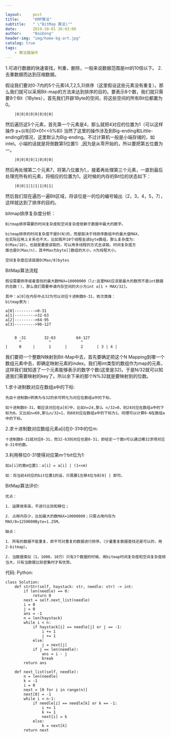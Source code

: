 ```yaml
---

layout:     post
title:      "KMP算法"
subtitle:   " \"BitMap 算法\""
date:       2019-10-01 20:03:00
author:     "BaiDong"
header-img: "img/home-bg-art.jpg"
catalog: true
tags:
    - 算法骚操作
---
```

1.可进行数据的快速查找，判重，删除，一般来说数据范围是int的10倍以下。
2.去重数据而达到压缩数据。


假设我们要对0-7内的5个元素(4,7,2,5,3)排序（这里假设这些元素没有重复）。那么我们就可以采用Bit-map的方法来达到排序的目的。要表示8个数，我们就只需要8个Bit（1Bytes），首先我们开辟1Byte的空间，将这些空间的所有Bit位都置为0。

        |0|0|0|0|0|0|0|0|
然后遍历这5个元素，首先第一个元素是4，那么就把4对应的位置为1（可以这样操作 p+(i/8)|(0×01<<(i%8)) 当然了这里的操作涉及到Big-ending和Little-ending的情况，这里默认为Big-ending。不过计算机一般是小端存储的，如intel。小端的话就是将倒数第5位置1）,因为是从零开始的，所以要把第五位置为一。

        |0|0|0|0|1|0|0|0|

然后再处理第二个元素7，将第八位置为1,，接着再处理第三个元素，一直到最后处理完所有的元素，将相应的位置为1，这时候的内存的Bit位的状态如下：

        |0|0|1|1|1|1|0|1|


然后我们现在遍历一遍Bit区域，将该位是一的位的编号输出（2，3，4，5，7），这样就达到了排序的目的。    

bitmap排序复杂度分析：
    
    Bitmap排序需要的时间复杂度和空间复杂度依赖于数据中最大的数字。

    bitmap排序的时间复杂度不是O(N)的，而是取决于待排序数组中的最大值MAX，
    在实际应用上关系也不大，比如我开10个线程去读byte数组，那么复杂度为:
    O(Max/10)。也就是要是读取的，可以用多线程的方式去读取。时间复杂度方
    面也是O(Max/n)，其中Max为byte[]数组的大小，n为线程大小。

    空间复杂度应该就是O(Max/8)bytes

BitMap算法流程

    假设需要排序或者查找的最大数MAX=10000000（lz:这里MAX应该是最大的数而不是int数据的总数！），那么我们需要申请内存空间的大小为int a[1 + MAX/32]。

    其中：a[0]在内存中占32为可以对应十进制数0-31，依次类推：
    bitmap表为：

    a[0]--------->0-31 
    a[1]--------->32-63 
    a[2]--------->64-95 
    a[3]--------->96-127 


        0 -31        32-63         64-127
          ^            ^             ^
    |     0     |      1      |      2      | 3 | 4 |

我们要把一个整数N映射到Bit-Map中去，首先要确定把这个N Mapping到哪一个数组元素中去，即确定映射元素的index。我们用int类型的数组作为map的元素，这样我们就知道了一个元素能够表示的数字个数(这里是32)。于是N/32就可以知道我们需要映射的key了。所以余下来的那个N%32就是要映射到的位数。

1.求十进制数对应在数组a中的下标:

    先由十进制数n转换为与32的余可转化为对应在数组a中的下标。

    如十进制数0-31，都应该对应在a[0]中，比如n=24,那么 n/32=0，则24对应在数组a中的下标为0。又比如n=60,那么n/32=1，则60对应在数组a中的下标为1，同理可以计算0-N在数组a中的下标。

2.求十进制数对应数组元素a[i]在0-31中的位m:

    十进制数0-31就对应0-31，而32-63则对应也是0-31，即给定一个数n可以通过模32求得对应0-31中的数。

3.利用移位0-31使得对应第m个bit位为1:

    如a[i]的第m位置1：a[i] = a[i] | (1<<m)

    如：将当前4对应的bit位置1的话，只需要1左移4位与B[0] | 即可。

BitMap算法评价:

    优点：

    1. 运算效率高，不进行比较和移位；
   
    2. 占用内存少，比如最大的数MAX=10000000；只需占用内存为     MAX/8=1250000Byte=1.25M。
   
    缺点：

    1. 所有的数据不能重复，即不可对重复的数据进行排序。（少量重复数据查找还是可以的，用2-bitmap）。

    2. 当数据类似（1，1000，10万）只有3个数据的时候，用bitmap时间复杂度和空间复杂度相当大，只有当数据比较密集时才有优势。

代码:
Python:

    class Solution:
        def strStr(self, haystack: str, needle: str) -> int:
            if len(needle) == 0:
                return 0
            next = self.next_list(needle)
            i = 0
            j = 0
            ans = -1
            n = len(haystack)
            while i < n:
                if haystack[i] == needle[j] or j == -1:
                    i += 1
                    j += 1
                else:
                    j = next[j]
                if j == len(needle):
                    ans = i - j
                    break
            return ans

        def next_list(self, needle):        
            n = len(needle)
            k = -1
            i = 0
            next = [0 for i in range(n)]
            next[0] = -1
            while i < n-1:
                if needle[i] == needle[k] or k == -1:
                    i += 1
                    k += 1
                    next[i] = k
                else:
                    k = next[k]
            return next




